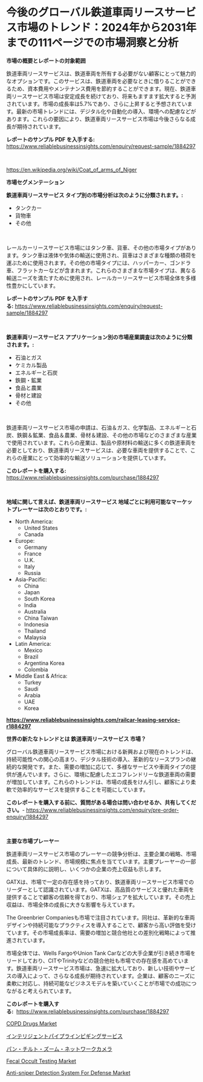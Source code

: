 <p><h1>今後のグローバル鉄道車両リースサービス市場のトレンド：2024年から2031年までの111ページでの市場洞察と分析</h1></p><p><strong>市場の概要とレポートの対象範囲</strong></p>
<p><p>鉄道車両リースサービスは、鉄道車両を所有する必要がない顧客にとって魅力的なオプションです。このサービスは、鉄道車両を必要なときに借りることができるため、資本費用やメンテナンス費用を節約することができます。現在、鉄道車両リースサービス市場は安定成長を続けており、将来もますます拡大すると予測されています。市場の成長率は5.7%であり、さらに上昇すると予想されています。最新の市場トレンドには、デジタル化や自動化の導入、環境への配慮などがあります。これらの要因により、鉄道車両リースサービス市場は今後さらなる成長が期待されています。</p></p>
<p><strong>レポートのサンプル PDF を入手する:</strong> <a href="https://www.reliablebusinessinsights.com/enquiry/request-sample/1884297">https://www.reliablebusinessinsights.com/enquiry/request-sample/1884297</a></p>
<p>&nbsp;</p>
<p><a href="https://en.wikipedia.org/wiki/Coat_of_arms_of_Niger">https://en.wikipedia.org/wiki/Coat_of_arms_of_Niger</a></p>
<p><strong>市場セグメンテーション</strong></p>
<p><strong>鉄道車両リースサービス タイプ別の市場分析は次のように分類されます。:</strong></p>
<p><ul><li>タンクカー</li><li>貨物車</li><li>その他</li></ul></p>
<p>&nbsp;</p>
<p><p>レールカーリースサービス市場にはタンク車、貨車、その他の市場タイプがあります。タンク車は液体や気体の輸送に使用され、貨車はさまざまな種類の積荷を運ぶために使用されます。その他の市場タイプには、ハッパーカー、ゴンドラ車、フラットカーなどが含まれます。これらのさまざまな市場タイプは、異なる輸送ニーズを満たすために使用され、レールカーリースサービス市場全体を多様性豊かにしています。</p></p>
<p><strong>レポートのサンプル PDF を入手する:</strong>&nbsp;<a href="https://www.reliablebusinessinsights.com/enquiry/request-sample/1884297">https://www.reliablebusinessinsights.com/enquiry/request-sample/1884297</a></p>
<p>&nbsp;</p>
<p><strong> 鉄道車両リースサービス アプリケーション別の市場産業調査は次のように分類されます。:</strong></p>
<p><ul><li>石油とガス</li><li>ケミカル製品</li><li>エネルギーと石炭</li><li>鉄鋼・鉱業</li><li>食品と農業</li><li>骨材と建設</li><li>その他</li></ul></p>
<p>&nbsp;</p>
<p><p>鉄道車両リースサービス市場の申請は、石油＆ガス、化学製品、エネルギーと石炭、鉄鋼＆鉱業、食品＆農業、骨材＆建設、その他の市場などのさまざまな産業で使用されています。これらの産業は、製品や原材料の輸送に多くの鉄道車両を必要としており、鉄道車両リースサービスは、必要な車両を提供することで、これらの産業にとって効率的な輸送ソリューションを提供しています。</p></p>
<p><strong>このレポートを購入する:</strong>&nbsp; <a href="https://www.reliablebusinessinsights.com/purchase/1884297">https://www.reliablebusinessinsights.com/purchase/1884297</a></p>
<p>&nbsp;</p>
<p><strong>地域に関して言えば、鉄道車両リースサービス 地域ごとに利用可能なマーケットプレーヤーは次のとおりです。:</strong></p>
<p><ul>
    <li>
        North America:
        <ul>
            <li>United States</li>
            <li>Canada</li>
        </ul>
    </li>
    <li>
        Europe:
        <ul>
            <li>Germany</li>
            <li>France</li>
            <li>U.K.</li>
            <li>Italy</li>
            <li>Russia</li>
        </ul>
    </li>
    <li>
        Asia-Pacific:
        <ul>
            <li>China</li>
            <li>Japan</li>
            <li>South Korea</li>
            <li>India</li>
            <li>Australia</li>
            <li>China Taiwan</li>
            <li>Indonesia</li>
            <li>Thailand</li>
            <li>Malaysia</li>
        </ul>
    </li>
    <li>
        Latin America:
        <ul>
            <li>Mexico</li>
            <li>Brazil</li>
            <li>Argentina Korea</li>
            <li>Colombia</li>
        </ul>
    </li>
    <li>
        Middle East & Africa:
        <ul>
            <li>Turkey</li>
            <li>Saudi</li>
            <li>Arabia</li>
            <li>UAE</li>
            <li>Korea</li>
        </ul>
    </li>
    </ul></p>
<p><strong><a href="https://www.reliablebusinessinsights.com/railcar-leasing-service-r1884297">https://www.reliablebusinessinsights.com/railcar-leasing-service-r1884297</a></strong>&nbsp;</p>
<p><strong>世界の新たなトレンドとは 鉄道車両リースサービス 市場？</strong></p>
<p><p>グローバル鉄道車両リースサービス市場における新興および現在のトレンドは、持続可能性への関心の高まり、デジタル技術の導入、革新的なリースプランの継続的な開発です。また、需要の増加に応じて、多様なサービスや車両タイプの提供が進んでいます。さらに、環境に配慮したエコフレンドリーな鉄道車両の需要が増加しています。これらのトレンドは、市場の成長をけん引し、顧客により柔軟で効率的なサービスを提供することを可能にしています。</p></p>
<p><strong>このレポートを購入する前に、質問がある場合は問い合わせるか、共有してください。</strong>- <a href="https://www.reliablebusinessinsights.com/enquiry/pre-order-enquiry/1884297">https://www.reliablebusinessinsights.com/enquiry/pre-order-enquiry/1884297</a></p>
<p>&nbsp;</p>
<p><strong>主要な市場プレーヤー</strong></p>
<p><p>鉄道車両リースサービス市場のプレーヤーの競争分析は、主要企業の戦略、市場成長、最新のトレンド、市場規模に焦点を当てています。主要プレーヤーの一部について具体的に説明し、いくつかの企業の売上収益も示します。</p><p>GATXは、市場で一定の存在感を持っており、鉄道車両リースサービス市場でのリーダーとして認識されています。GATXは、高品質のサービスと優れた車両を提供することで顧客の信頼を得ており、市場シェアを拡大しています。その売上収益は、市場全体の成長に大きな影響を与えています。</p><p>The Greenbrier Companiesも市場で注目されています。同社は、革新的な車両デザインや持続可能なプラクティスを導入することで、顧客から高い評価を受けています。その市場成長率は、需要の増加と競合他社との差別化戦略によって推進されています。</p><p>市場全体では、Wells FargoやUnion Tank Carなどの大手企業が引き続き市場をリードしており、CITやTrinityなどの競合他社も市場での存在感を高めています。鉄道車両リースサービス市場は、急速に拡大しており、新しい技術やサービスの導入によって、さらなる成長が期待されています。企業は、顧客のニーズに柔軟に対応し、持続可能なビジネスモデルを築いていくことが市場での成功につながると考えられています。</p></p>
<p><strong>このレポートを購入する:</strong>&nbsp;&nbsp;<a href="https://www.reliablebusinessinsights.com/purchase/1884297">https://www.reliablebusinessinsights.com/purchase/1884297</a></p>
<p><p><a href="https://github.com/EveKerluke2023/Market-Research-Report-List-1/blob/main/copd-drugs-market.md">COPD Drugs Market</a></p><p><a href="https://github.com/roulaayoub-saad/Market-Research-Report-List-2/blob/main/9845706171761.md">インテリジェントパイプラインピギングサービス</a></p><p><a href="https://github.com/zjkmgcs938405/Market-Research-Report-List-3/blob/main/4204485171760.md">パン・チルト・ズーム・ネットワークカメラ</a></p><p><a href="https://github.com/msbsaifansami/Market-Research-Report-List-1/blob/main/fecal-occult-testing-market.md">Fecal Occult Testing Market</a></p><p><a href="https://www.linkedin.com/pulse/anti-sniper-detection-system-defense-market-ndash-industry-wrxlf">Anti-sniper Detection System For Defense Market</a></p></p>